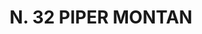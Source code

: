 ---
title: "N. 32 PIPER MONTAN"
plant-name: "N. 32"
plant-number: "032"
plant-xml: "/assets/xml/plant032.xml"
plant-img1: "/assets/img/plant032_verso.jpg"
plant-img2: "/assets/img/plant032.jpg"
plant-title: "N. 32 PIPER MONTAN"
plant-taxon-link: "http://www.worldfloraonline.org/taxon/wfo-0000637755"
plant-taxon-content: "[Daphne Mezereum L.]"
layout: single-xml
---